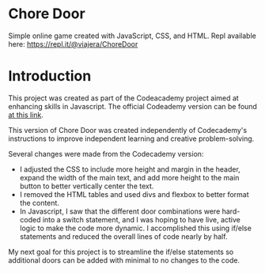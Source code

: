 # Chore Door
Simple online game created with JavaScript, CSS, and HTML.
Repl available here: https://repl.it/@viajera/ChoreDoor

# Introduction
This project was created as part of the Codeacademy project aimed at enhancing skills in Javascript. The official Codeademy version can be found [at this link](https://s3.amazonaws.com/codecademy-content/projects/chore-door/chore-door-final/index.html).

This version of Chore Door was created independently of Codecademy's instructions to improve independent learning and creative problem-solving.

Several changes were made from the Codecademy version:
  * I adjusted the CSS to include more height and margin in the header, expand the width of the main text, and add more height to the main button to better vertically center the text.
  * I removed the HTML tables and used divs and flexbox to better format the content.
  * In Javascript, I saw that the different door combinations were hard-coded into a switch statement, and I was hoping to have live, active logic to make the code more dynamic. I accomplished this using if/else statements and reduced the overall lines of code nearly by half.
  
My next goal for this project is to streamline the if/else statements so additional doors can be added with minimal to no changes to the code.
